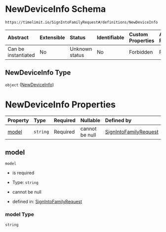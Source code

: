 # NewDeviceInfo Schema

```txt
https://timelimit.io/SignIntoFamilyRequest#/definitions/NewDeviceInfo
```



| Abstract            | Extensible | Status         | Identifiable | Custom Properties | Additional Properties | Access Restrictions | Defined In                                                                                      |
| :------------------ | :--------- | :------------- | :----------- | :---------------- | :-------------------- | :------------------ | :---------------------------------------------------------------------------------------------- |
| Can be instantiated | No         | Unknown status | No           | Forbidden         | Forbidden             | none                | [SignIntoFamilyRequest.schema.json\*](SignIntoFamilyRequest.schema.json "open original schema") |

## NewDeviceInfo Type

`object` ([NewDeviceInfo](signintofamilyrequest-definitions-newdeviceinfo.md))

# NewDeviceInfo Properties

| Property        | Type     | Required | Nullable       | Defined by                                                                                                                                                                            |
| :-------------- | :------- | :------- | :------------- | :------------------------------------------------------------------------------------------------------------------------------------------------------------------------------------ |
| [model](#model) | `string` | Required | cannot be null | [SignIntoFamilyRequest](signintofamilyrequest-definitions-newdeviceinfo-properties-model.md "https://timelimit.io/SignIntoFamilyRequest#/definitions/NewDeviceInfo/properties/model") |

## model



`model`

* is required

* Type: `string`

* cannot be null

* defined in: [SignIntoFamilyRequest](signintofamilyrequest-definitions-newdeviceinfo-properties-model.md "https://timelimit.io/SignIntoFamilyRequest#/definitions/NewDeviceInfo/properties/model")

### model Type

`string`
